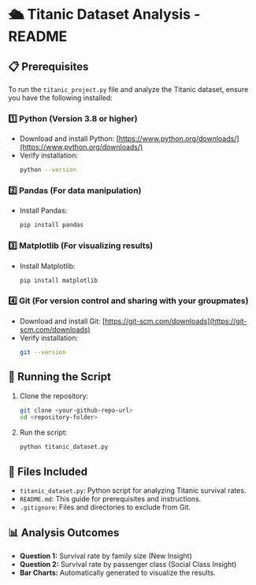 # 🛳️ Titanic Dataset Analysis - README

## 📋 Prerequisites
To run the `titanic_project.py` file and analyze the Titanic dataset, ensure you have the following installed:

### 1️⃣ **Python** (Version 3.8 or higher)
- Download and install Python: [https://www.python.org/downloads/](https://www.python.org/downloads/)
- Verify installation:
  ```bash
  python --version
  ```

### 2️⃣ **Pandas** (For data manipulation)
- Install Pandas:
  ```bash
  pip install pandas
  ```

### 3️⃣ **Matplotlib** (For visualizing results)
- Install Matplotlib:
  ```bash
  pip install matplotlib
  ```

### 4️⃣ **Git** (For version control and sharing with your groupmates)
- Download and install Git: [https://git-scm.com/downloads](https://git-scm.com/downloads)
- Verify installation:
  ```bash
  git --version
  ```

## 🚀 Running the Script
1. Clone the repository:
   ```bash
   git clone <your-github-repo-url>
   cd <repository-folder>
   ```
2. Run the script:
   ```bash
   python titanic_dataset.py
   ```

## 📂 Files Included
- `titanic_dataset.py`: Python script for analyzing Titanic survival rates.
- `README.md`: This guide for prerequisites and instructions.
- `.gitignore`: Files and directories to exclude from Git.

## 📊 Analysis Outcomes
- **Question 1:** Survival rate by family size (New Insight)
- **Question 2:** Survival rate by passenger class (Social Class Insight)
- **Bar Charts:** Automatically generated to visualize the results.